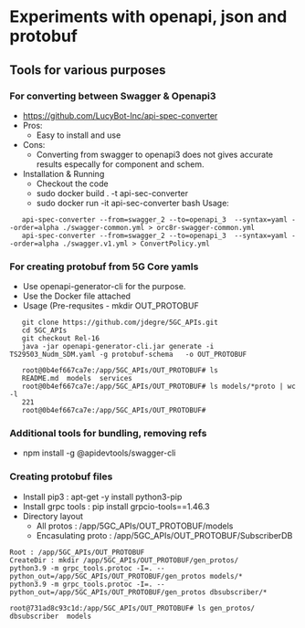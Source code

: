 # Experiments with openapi, json and protobuf

## Tools for various purposes

### For converting between Swagger & Openapi3
* https://github.com/LucyBot-Inc/api-spec-converter
* Pros:
  - Easy to install and use
* Cons:
  - Converting from swagger to openapi3 does not gives accurate
    results especally for component and schem.
* Installation & Running
  - Checkout the code
  - sudo docker build . -t api-sec-converter
  - sudo docker run -it api-sec-converter bash
    Usage: 
```
   api-spec-converter --from=swagger_2 --to=openapi_3  --syntax=yaml --order=alpha ./swagger-common.yml > orc8r-swagger-common.yml
   api-spec-converter --from=swagger_2 --to=openapi_3  --syntax=yaml --order=alpha ./swagger.v1.yml > ConvertPolicy.yml
```


### For creating protobuf from 5G Core yamls
  - Use openapi-generator-cli for the purpose.
  - Use the Docker file attached
  - Usage (Pre-requsites - mkdir OUT_PROTOBUF
```
   git clone https://github.com/jdegre/5GC_APIs.git
   cd 5GC_APIs
   git checkout Rel-16
   java -jar openapi-generator-cli.jar generate -i  TS29503_Nudm_SDM.yaml -g protobuf-schema   -o OUT_PROTOBUF

   root@0b4ef667ca7e:/app/5GC_APIs/OUT_PROTOBUF# ls
   README.md  models  services
   root@0b4ef667ca7e:/app/5GC_APIs/OUT_PROTOBUF# ls models/*proto | wc -l
   221
   root@0b4ef667ca7e:/app/5GC_APIs/OUT_PROTOBUF#
```

### Additional tools for bundling, removing refs
   - npm install -g @apidevtools/swagger-cli
   
### Creating protobuf files
* Install pip3 : apt-get -y install python3-pip
* Install grpc tools : pip install grpcio-tools==1.46.3
* Directory layout
   - All protos : /app/5GC_APIs/OUT_PROTOBUF/models
   - Encasulating proto : /app/5GC_APIs/OUT_PROTOBUF/SubscriberDB

```
Root : /app/5GC_APIs/OUT_PROTOBUF
CreateDir : mkdir /app/5GC_APIs/OUT_PROTOBUF/gen_protos/
python3.9 -m grpc_tools.protoc -I=. --python_out=/app/5GC_APIs/OUT_PROTOBUF/gen_protos models/*
python3.9 -m grpc_tools.protoc -I=. --python_out=/app/5GC_APIs/OUT_PROTOBUF/gen_protos dbsubscriber/*

root@731ad8c93c1d:/app/5GC_APIs/OUT_PROTOBUF# ls gen_protos/
dbsubscriber  models

```
